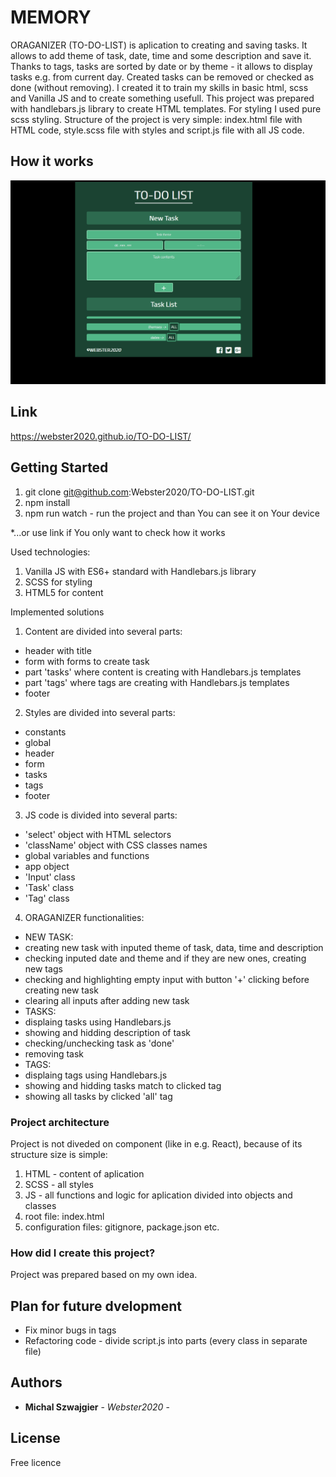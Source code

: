 # MEMORY

ORAGANIZER (TO-DO-LIST) is aplication to creating and saving tasks. It allows to add theme of task, date, time and some description and save it. Thanks to tags, tasks are sorted by date or by theme - it allows to display tasks e.g. from current day. Created tasks can be removed or checked as done (without removing). I created it to train my skills in basic html, scss and Vanilla JS and to create something usefull. This project was prepared with handlebars.js library to create HTML templates. For styling I used pure scss styling. Structure of the project is very simple: index.html file with HTML code, style.scss file with styles and script.js file with all JS code.

## How it works
![](ORGANIZER.gif)

## Link
https://webster2020.github.io/TO-DO-LIST/

## Getting Started
1. git clone git@github.com:Webster2020/TO-DO-LIST.git
2. npm install
3. npm run watch - run the project and than You can see it on Your device

*...or use link if You only want to check how it works

Used technologies:
 1. Vanilla JS with ES6+ standard with Handlebars.js library
 2. SCSS for styling
 3. HTML5 for content

Implemented solutions

 1. Content are divided into several parts:
  - header with title
  - form with forms to create task
  - part 'tasks' where content is creating with Handlebars.js templates 
  - part 'tags' where tags are creating with Handlebars.js templates
  - footer
 2. Styles are divided into several parts:
  - constants
  - global
  - header
  - form
  - tasks
  - tags
  - footer
 3. JS code is divided into several parts:
  - 'select' object with HTML selectors
  - 'className' object with CSS classes names
  - global variables and functions
  - app object
  - 'Input' class
  - 'Task' class
  - 'Tag' class
 4. ORAGANIZER functionalities:
  - NEW TASK:
  - creating new task with inputed theme of task, data, time and description
  - checking inputed date and theme and if they are new ones, creating new tags
  - checking and highlighting empty input with button '+' clicking before creating new task
  - clearing all inputs after adding new task
  - TASKS:
  - displaing tasks using Handlebars.js
  - showing and hidding description of task
  - checking/unchecking task as 'done' 
  - removing task
  - TAGS:
  - displaing tags using Handlebars.js
  - showing and hidding tasks match to clicked tag
  - showing all tasks by clicked 'all' tag 

### Project architecture

Project is not diveded on component (like in e.g. React), because of its structure size is simple:
 1. HTML - content of aplication
 2. SCSS - all styles
 3. JS - all functions and logic for aplication divided into objects and classes
 4. root file: index.html
 5. configuration files: gitignore, package.json etc.

### How did I create this project?

Project was prepared based on my own idea.

## Plan for future dvelopment

 - Fix minor bugs in tags
 - Refactoring code - divide script.js into parts (every class in separate file)

## Authors

* **Michal Szwajgier** - *Webster2020* - 

## License
Free licence
